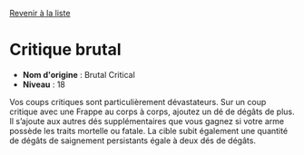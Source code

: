 [Revenir à la liste](..)

# Critique brutal

 * **Nom d'origine** : Brutal Critical
 * **Niveau** : 18


<p>Vos coups critiques sont particulièrement dévastateurs. Sur un coup critique avec une Frappe au corps à corps, ajoutez un dé de dégâts de plus. Il s’ajoute aux autres dés supplémentaires que vous gagnez si votre arme possède les traits mortelle ou fatale. La cible subit également une quantité de dégâts de saignement persistants égale à deux dés de dégâts.</p>